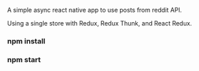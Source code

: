 A simple async react native app to use posts from reddit API.

Using a single store with Redux, Redux Thunk, and React Redux.

### npm install
### npm start
